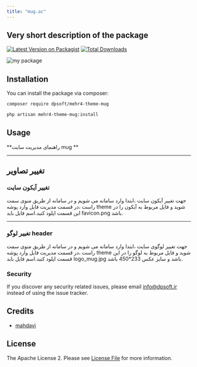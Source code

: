 ```yaml
---
title: "mug.ac"
---
```

## Very short description of the package

[![Latest Version on Packagist](https://img.shields.io/packagist/v/dpsoft/mehr4-theme-mug.svg?style=flat-square)](https://packagist.org/packages/dpsoft/mehr4-theme-mug)
[![Total Downloads](https://img.shields.io/packagist/dt/dpsoft/mehr4-theme-mug.svg?style=flat-square)](https://packagist.org/packages/dpsoft/mehr4-theme-mug)

![my package](mug.png)

## Installation

You can install the package via composer:

```bash
composer require dpsoft/mehr4-theme-mug
```
```bash
php artisan mehr4-theme-mug:install
```

## Usage


**راهنمای  مدیریت سایت mug **
____
## تغییر تصاویر

### تغییر آیکون سایت

جهت تغییر آیکون سایت ،ابتدا وارد سامانه می شویم و در سامانه از طریق منوی سمت راست ،در قسمت مدیریت فایل وارد پوشه theme شوید و فایل مربوط به آیکون را در این قسمت اپلود کنید.اسم فایل باید favicon.png باشد.
___
### تغییر لوگو header

جهت تغییر لوگوی سایت ،ابتدا وارد سامانه می شویم و در سامانه از طریق منوی سمت راست ،در قسمت مدیریت فایل وارد پوشه theme شوید و فایل مربوط به لوگو را در این قسمت اپلود کنید.اسم فایل باید logo_mug.jpg باشد و سایز عکس 233*450 باشد.


### Security

If you discover any security related issues, please email info@dpsoft.ir instead of using the issue tracker.

## Credits

- [mahdavi](http://mygitlab.ir/dpsoft)

## License

The Apache License 2. Please see [License File](LICENSE.md) for more information.
